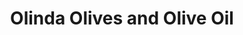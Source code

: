 ---
title: "Olinda Olives and Olive Oil"
url: /charleston/olinda-olives-and-olive-oil/
shop: convenience
---